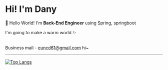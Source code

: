 # Hi! I'm Dany

<p>
  👋 Hello World! I'm <b> Back-End Engineer</b> using Spring, springboot <br/>
  
  I'm going to make a warm world.✨ <br/><br/>
  
  Business mail - euncd61@gmail.com
  hi~
 
</p>




***
[![Top Langs](https://github-readme-stats.vercel.app/api/top-langs/?username=daeun0725&langs_count=10&layout=compact&theme=dark)](https://github.com/daeun0725)
